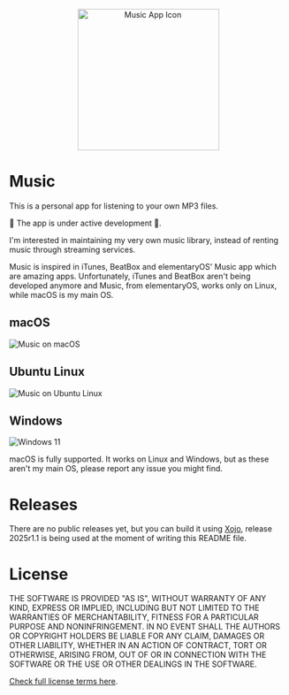 <p align="center"><img width="256" alt="Music App Icon" src="https://github.com/user-attachments/assets/16ee6704-09f9-47a1-9ea7-3f5f7a27c0ba" /></p>

# Music
This is a personal app for listening to your own MP3 files.

🚧 The app is under active development 🚧.

I'm interested in maintaining my very own music library, instead of renting music through streaming services.

Music is inspired in iTunes, BeatBox and elementaryOS' Music app which are amazing apps. Unfortunately, iTunes and BeatBox aren't being developed anymore and Music, from elementaryOS, works only on Linux, while macOS is my main OS.

## macOS
![Music on macOS](https://github.com/user-attachments/assets/a6e1bf0b-9b38-4c1a-9823-5b61c9328c44)

## Ubuntu Linux
![Music on Ubuntu Linux](https://github.com/user-attachments/assets/8bfb6410-39e4-4bbe-aa64-249f1c3827f8)

## Windows
![Windows 11](https://github.com/user-attachments/assets/f9f06f1d-8f9c-4865-8c24-9177fbb18882)

macOS is fully supported. It works on Linux and Windows, but as these aren't my main OS, please report any issue you might find.

# Releases
There are no public releases yet, but you can build it using [Xojo](https://www.xojo.com/), release 2025r1.1 is being used at the moment of writing this README file.

# License

THE SOFTWARE IS PROVIDED "AS IS", WITHOUT WARRANTY OF ANY KIND, EXPRESS OR
IMPLIED, INCLUDING BUT NOT LIMITED TO THE WARRANTIES OF MERCHANTABILITY,
FITNESS FOR A PARTICULAR PURPOSE AND NONINFRINGEMENT. IN NO EVENT SHALL THE
AUTHORS OR COPYRIGHT HOLDERS BE LIABLE FOR ANY CLAIM, DAMAGES OR OTHER
LIABILITY, WHETHER IN AN ACTION OF CONTRACT, TORT OR OTHERWISE, ARISING FROM,
OUT OF OR IN CONNECTION WITH THE SOFTWARE OR THE USE OR OTHER DEALINGS IN THE
SOFTWARE.

[Check full license terms here](LICENSE).
